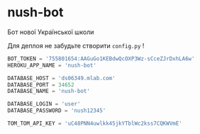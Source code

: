 # nush-bot
Бот нової Української школи

Для деплоя не забудьте створити `config.py` !

```python
BOT_TOKEN = '755801654:AAGuGo1KEBdwQcOXP3Wz-sCceZJrDxhLA6w'
HEROKU_APP_NAME = 'nush-bot'

DATABASE_HOST = 'ds06349.mlab.com'
DATABASE_PORT = 34652
DATABASE_NAME = 'nush-bot'

DATABASE_LOGIN = 'user'
DATABASE_PASSWORD = 'nush12345'

TOM_TOM_API_KEY = 'uC48PNN4uwlkk45jkYTblWc2kss7CQKWVmE'
```
